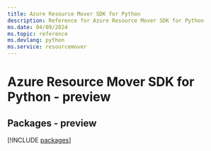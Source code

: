 ```yaml
---
title: Azure Resource Mover SDK for Python
description: Reference for Azure Resource Mover SDK for Python
ms.date: 04/09/2024
ms.topic: reference
ms.devlang: python
ms.service: resourcemover
---
```

# Azure Resource Mover SDK for Python - preview
## Packages - preview
[!INCLUDE [packages](resource-mover-index.md)]
